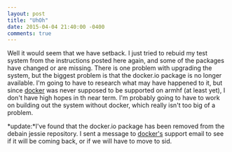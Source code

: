 ```yaml
---
layout: post
title: "UhOh"
date: 2015-04-04 21:40:00 -0400
comments: true
---
```


Well it would seem that we have setback. I just tried to rebuid my test system from the instructions posted here again, and some of the packages have changed or are missing. There is one problem with upgrading the system, but the biggest problem is that the docker.io package is no longer available. I'm going to have to research what may have happened to it, but since [docker](http://docker.io) was never supposed to be supported on armhf (at least yet), I don't have high hopes in th near term. I'm probably going to have to work on building out the system without docker, which really isn't too big of a problem.

*update:*I've found that the docker.io package has been removed from the debain jessie repository. I sent a message to [docker's](http://docker.io) support email to see if it will be coming back, or if we will have to move to sid.
